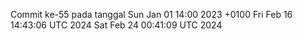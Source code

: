 Commit ke-55 pada tanggal Sun Jan 01 14:00 2023 +0100
Fri Feb 16 14:43:06 UTC 2024
Sat Feb 24 00:41:09 UTC 2024
